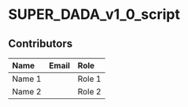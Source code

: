# SUPER_DADA_v1_0_script

## Contributors

Name            | Email                     | Role
:---            | :---                      | :---
Name 1  | <name DOT name AT domain DOT com>  | Role 1
Name 2  | <name DOT name AT domain DOT com>  | Role 2
